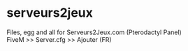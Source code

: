 # serveurs2jeux
Files, egg and all for Serveurs2Jeux.com (Pterodactyl Panel)
</br> FiveM >>  Server.cfg  >> Ajouter (FR)

